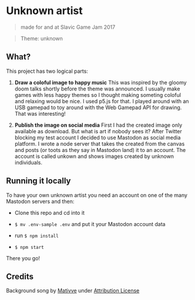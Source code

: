 # Unknown artist

> made for and at Slavic Game Jam 2017

> Theme: unknown

## What?

This project has two logical parts:
1) **Draw a coloful image to happy music**
This was inspired by the gloomy doom talks shortly before the theme was announced.
I usually make games with less happy themes so I thought making someting coloful and relaxing would be nice. I used p5.js for that.
I played around with an USB gamepad to toy around with the Web Gamepad API for drawing. That was interesting!

2) **Publish the image on social media**
First I had the created image only available as download. But what is art if nobody sees it? After Twitter blocking my test account I decided to use Mastodon as social media platform. I wrote a node server that takes the created from the canvas and posts (or toots as they say in Mastodon land) it to an account.
The account is called unkown and shows images created by unknown individuals.


## Running it locally

To have your own unknown artist you need an account on one of the many Mastodon servers and then:

- Clone this repo and cd into it

- `$ mv .env-sample .env` and put it your Mastodon account data

- run `$ npm install`

- `$ npm start`

There you go!


## Credits

Background song by [Mativve](https://freesound.org/people/Mativve/sounds/391538/) under [Attribution License](https://creativecommons.org/licenses/by/3.0/)
